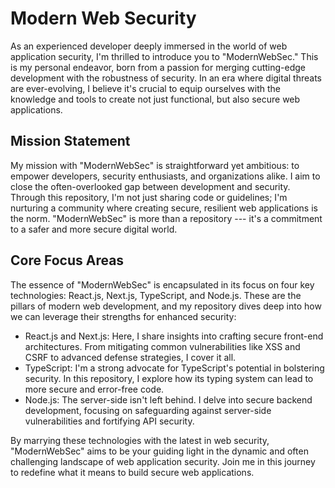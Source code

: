 # Modern Web Security
As an experienced developer deeply immersed in the world of web application security, I'm thrilled to introduce you to "ModernWebSec." This is my personal endeavor, born from a passion for merging cutting-edge development with the robustness of security. In an era where digital threats are ever-evolving, I believe it's crucial to equip ourselves with the knowledge and tools to create not just functional, but also secure web applications.

## Mission Statement 
My mission with "ModernWebSec" is straightforward yet ambitious: to empower developers, security enthusiasts, and organizations alike. I aim to close the often-overlooked gap between development and security. Through this repository, I'm not just sharing code or guidelines; I'm nurturing a community where creating secure, resilient web applications is the norm. "ModernWebSec" is more than a repository --- it's a commitment to a safer and more secure digital world.

## Core Focus Areas 
The essence of "ModernWebSec" is encapsulated in its focus on four key technologies: React.js, Next.js, TypeScript, and Node.js. These are the pillars of modern web development, and my repository dives deep into how we can leverage their strengths for enhanced security:

-   React.js and Next.js: Here, I share insights into crafting secure front-end architectures. From mitigating common vulnerabilities like XSS and CSRF to advanced defense strategies, I cover it all.
-   TypeScript: I'm a strong advocate for TypeScript's potential in bolstering security. In this repository, I explore how its typing system can lead to more secure and error-free code.
-   Node.js: The server-side isn't left behind. I delve into secure backend development, focusing on safeguarding against server-side vulnerabilities and fortifying API security.

By marrying these technologies with the latest in web security, "ModernWebSec" aims to be your guiding light in the dynamic and often challenging landscape of web application security. Join me in this journey to redefine what it means to build secure web applications.

